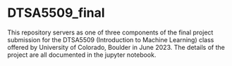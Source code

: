# DTSA5509_final
This repository servers as one of three components of the final project submission for the DTSA5509 (Introduction to Machine Learning) class offered by University of Colorado, Boulder in June 2023. The details of the project are all documented in the jupyter notebook.
